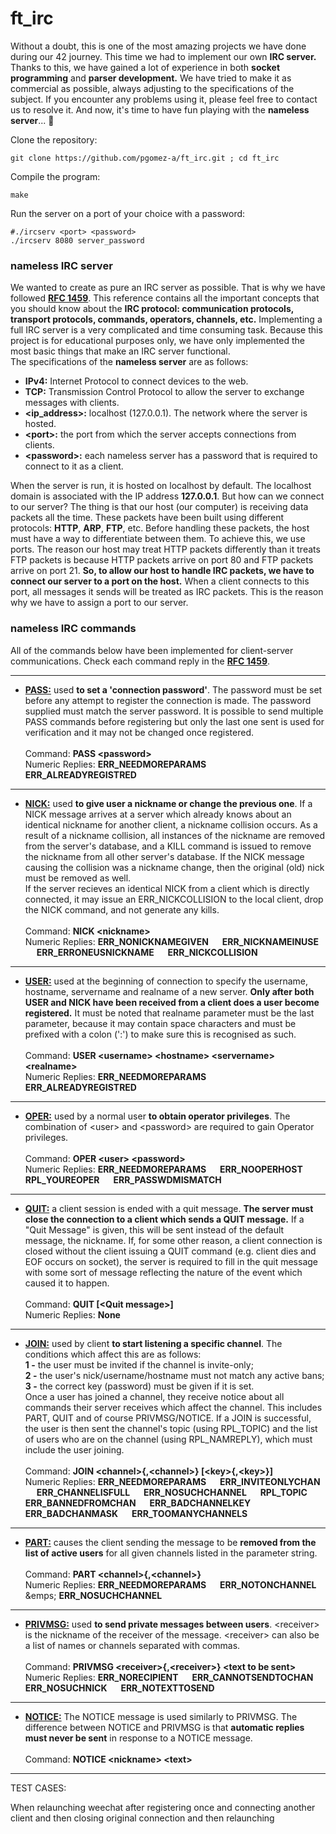 # ft_irc
Without a doubt, this is one of the most amazing projects we have done during our 42 journey. This time we had to implement our own **IRC server.** Thanks to this, we have gained a lot of experience in both **socket programming** and **parser development.** We have tried to make it as commercial as possible, always adjusting to the specifications of the subject. If you encounter any problems using it, please feel free to contact us to resolve it. And now, it's time to have fun playing with the **nameless server**... 🤯

Clone the repository:

    git clone https://github.com/pgomez-a/ft_irc.git ; cd ft_irc
    
Compile the program:

    make
    
Run the server on a port of your choice with a password:

    #./ircserv <port> <password>
    ./ircserv 8080 server_password

### nameless IRC server
We wanted to create as pure an IRC server as possible. That is why we have followed [**RFC 1459**](https://datatracker.ietf.org/doc/html/rfc1459). This reference contains all the important concepts that you should know about the **IRC protocol: communication protocols, transport protocols, commands, operators, channels, etc.** Implementing a full IRC server is a very complicated and time consuming task. Because this project is for educational purposes only, we have only implemented the most basic things that make an IRC server functional.<br>
The specifications of the **nameless server** are as follows:
- **IPv4:** Internet Protocol to connect devices to the web.
- **TCP:** Transmission Control Protocol to allow the server to exchange messages with clients.
- **\<ip_address\>:** localhost (127.0.0.1). The network where the server is hosted.
- **\<port\>:** the port from which the server accepts connections from clients.
- **\<password\>:** each nameless server has a password that is required to connect to it as a client.

When the server is run, it is hosted on localhost by default. The localhost domain is associated with the IP address **127.0.0.1**. But how can we connect to our server? The thing is that our host (our computer) is receiving data packets all the time. These packets have been built using different protocols: **HTTP**, **ARP**, **FTP**, etc. Before handling these packets, the host must have a way to differentiate between them. To achieve this, we use ports. The reason our host may treat HTTP packets differently than it treats FTP packets is because HTTP packets arrive on port 80 and FTP packets arrive on port 21. **So, to allow our host to handle IRC packets, we have to connect our server to a port on the host.** When a client connects to this port, all messages it sends will be treated as IRC packets. This is the reason why we have to assign a port to our server.

### nameless IRC commands
All of the commands below have been implemented for client-server communications. Check each command reply in the [**RFC 1459**](https://datatracker.ietf.org/doc/html/rfc1459#section-6).

***

- [**PASS:**](https://datatracker.ietf.org/doc/html/rfc1459#section-4.1.1) used **to set a 'connection password'**. The password must be set before any attempt to register the connection is made. The password supplied must match the server password. It is possible to send multiple PASS commands before registering but only the last one sent is used for verification and it may not be changed once registered.<br><br>
Command: **PASS \<password\>**<br>
Numeric Replies: **ERR_NEEDMOREPARAMS** &emsp; **ERR_ALREADYREGISTRED**

***

- [**NICK:**](https://datatracker.ietf.org/doc/html/rfc1459#section-4.1.2) used **to give user a nickname or change the previous one**. If a NICK message arrives at a server which already knows about an identical nickname for another client, a nickname collision occurs. As a result of a nickname collision, all instances of the nickname are removed from the server's database, and a KILL command is issued to remove the nickname from all other server's database. If the NICK message causing the collision was a nickname change, then the original (old) nick must be removed as well.<br>
If the server recieves an identical NICK from a client which is directly connected, it may issue an ERR_NICKCOLLISION to the local client, drop the NICK command, and not generate any kills.<br><br>
Command: **NICK \<nickname\>**<br>
Numeric Replies: **ERR_NONICKNAMEGIVEN** &emsp; **ERR_NICKNAMEINUSE** &emsp; **ERR_ERRONEUSNICKNAME** &emsp; **ERR_NICKCOLLISION**

***

- [**USER:**](https://datatracker.ietf.org/doc/html/rfc1459#section-4.1.3) used at the beginning of connection to specify the username, hostname, servername and realname of a new server. **Only after both USER and NICK have been received from a client does a user become registered.** It must be noted that realname parameter must be the last parameter, because it may contain space characters and must be prefixed with a colon (':') to make sure this is recognised as such.<br><br>
Command: **USER \<username\> \<hostname\> \<servername\> \<realname\>**<br>
Numeric Replies: **ERR_NEEDMOREPARAMS** &emsp; **ERR_ALREADYREGISTRED**

***

- [**OPER:**](https://datatracker.ietf.org/doc/html/rfc1459#section-4.1.5) used by a normal user **to obtain operator privileges**. The combination of \<user\> and \<password\> are required to gain Operator privileges.<br><br>
Command: **OPER \<user\> \<password\>**<br>
Numeric Replies: **ERR_NEEDMOREPARAMS** &emsp; **ERR_NOOPERHOST** &emsp; **RPL_YOUREOPER** &emsp; **ERR_PASSWDMISMATCH**

***

- [**QUIT:**](https://datatracker.ietf.org/doc/html/rfc1459#section-4.1.6) a client session is ended with a quit message. **The server must close the connection to a client which sends a QUIT message.** If a "Quit Message" is given, this will be sent instead of the default message, the nickname. If, for some other reason, a client connection is closed without  the client  issuing  a  QUIT  command  (e.g.  client  dies and EOF occurs on socket), the server is required to fill in the quit  message  with some sort  of  message  reflecting the nature of the event which caused it to happen.<br><br>
Command: **QUIT [\<Quit message\>]**<br>
Numeric Replies: **None**

***

- [**JOIN:**](https://datatracker.ietf.org/doc/html/rfc1459#section-4.2.1) used by client **to start listening a specific channel**. The conditions which affect this are as follows:<br>
**1 -** the user must be invited if the channel is invite-only;<br>
**2 -** the user's nick/username/hostname must not match any active bans;<br>
**3 -** the correct key (password) must be given if it is set.<br>
Once a user has joined a channel, they receive notice about all commands their server receives which affect the channel.  This includes PART, QUIT and of course PRIVMSG/NOTICE. If a JOIN is successful, the user is then sent the channel's topic (using RPL_TOPIC) and the list of users who are on the channel (using RPL_NAMREPLY), which must include the user joining.<br><br>
Command: **JOIN \<channel\>{,\<channel\>} [\<key\>{,\<key\>}]**<br>
Numeric Replies: **ERR_NEEDMOREPARAMS** &emsp; **ERR_INVITEONLYCHAN** &emsp; **ERR_CHANNELISFULL** &emsp; **ERR_NOSUCHCHANNEL** &emsp; **RPL_TOPIC** &emsp; **ERR_BANNEDFROMCHAN** &emsp; **ERR_BADCHANNELKEY** &emsp; **ERR_BADCHANMASK** &emsp; **ERR_TOOMANYCHANNELS**

***

- [**PART:**](https://datatracker.ietf.org/doc/html/rfc1459#section-4.2.2) causes the client sending the message to be **removed from the list of active users** for all given channels listed in the parameter string.<br><br>
Command: **PART \<channel\>{,\<channel\>}**<br>
Numeric Replies: **ERR_NEEDMOREPARAMS** &emsp; **ERR_NOTONCHANNEL** &emps; **ERR_NOSUCHCHANNEL**

***

- [**PRIVMSG:**](https://datatracker.ietf.org/doc/html/rfc1459#section-4.4.1) used **to send private messages between users**. \<receiver\> is the nickname of the receiver of the message. \<receiver\> can also be a list of names or channels separated with commas.<br><br>
Command: **PRIVMSG \<receiver\>{,\<receiver\>} \<text to be sent\>**<br>
Numeric Replies: **ERR_NORECIPIENT** &emsp; **ERR_CANNOTSENDTOCHAN** &emsp; **ERR_NOSUCHNICK** &emsp; **ERR_NOTEXTTOSEND** &emsp;

***

- [**NOTICE:**](https://datatracker.ietf.org/doc/html/rfc1459#section-4.4.2) The NOTICE message is used similarly to PRIVMSG. The difference between NOTICE and PRIVMSG is that **automatic replies must never be sent** in response to a NOTICE message.<br><br>
Command: **NOTICE \<nickname\> \<text\>**

***


TEST CASES:

When relaunching weechat after registering once and connecting another client and   then closing original connection and then relaunching
